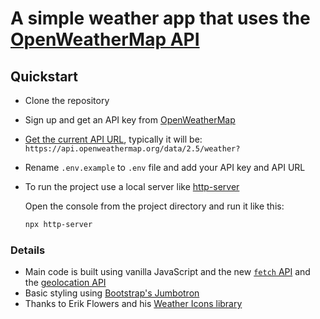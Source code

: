 # A simple weather app that uses the [OpenWeatherMap API](https://openweathermap.org/current)

## Quickstart

- Clone the repository
- Sign up and get an API key from [OpenWeatherMap](https://openweathermap.org)
- [Get the current API URL](https://openweathermap.org/current), typically it will be: `https://api.openweathermap.org/data/2.5/weather?`
- Rename `.env.example` to `.env` file and add your API key and API URL
- To run the project use a local server like [http-server](https://www.npmjs.com/package/http-server)

  Open the console from the project directory and run it like this:

  ```bash
  npx http-server
  ```

### Details

- Main code is built using vanilla JavaScript and the new [`fetch` API](https://developer.mozilla.org/en-US/docs/Web/API/Fetch_API/Using_Fetch) and the [geolocation API](https://developer.mozilla.org/en-US/docs/Web/API/Geolocation/Using_geolocation)
- Basic styling using [Bootstrap's Jumbotron](https://getbootstrap.com/docs/3.3/components/#jumbotron)
- Thanks to Erik Flowers and his [Weather Icons library](https://github.com/erikflowers/weather-icons)
